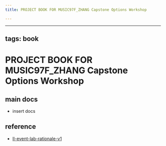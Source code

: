 ```yaml
---
title: PROJECT BOOK FOR MUSIC97F_ZHANG Capstone Options Workshop

---
```



---
tags: book
---

PROJECT BOOK FOR MUSIC97F_ZHANG Capstone Options Workshop
===

main docs
---

- insert docs

reference
---

- [ll-event-lab-rationale-v1](/AunryFEcRm6SG8qAbHAyIw)

